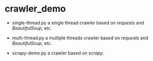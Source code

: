 # crawler_demo

- single-thread.py
a single thread crawler based on *requests* and *BeautifulSoup*, etc.

- multi-thread.py
a multiple threads crawler based on *requests* and *BeautifulSoup*, etc.

- scrapy-demo.py
a crawler based on *scrapy*.